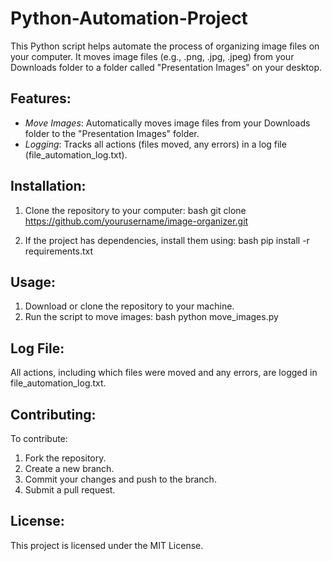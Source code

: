 # Python-Automation-Project

This Python script helps automate the process of organizing image files on your computer. It moves image files (e.g., .png, .jpg, .jpeg) from your Downloads folder to a folder called "Presentation Images" on your desktop.

## Features:
- *Move Images*: Automatically moves image files from your Downloads folder to the "Presentation Images" folder.
- *Logging*: Tracks all actions (files moved, any errors) in a log file (file_automation_log.txt).

## Installation:
1. Clone the repository to your computer:
    bash
    git clone https://github.com/yourusername/image-organizer.git
    
2. If the project has dependencies, install them using:
    bash
    pip install -r requirements.txt
    

## Usage:
1. Download or clone the repository to your machine.
2. Run the script to move images:
    bash
    python move_images.py
    

## Log File:
All actions, including which files were moved and any errors, are logged in file_automation_log.txt.

## Contributing:
To contribute:
1. Fork the repository.
2. Create a new branch.
3. Commit your changes and push to the branch.
4. Submit a pull request.

## License:
This project is licensed under the MIT License.
